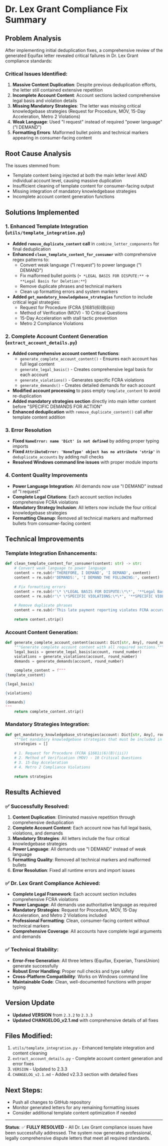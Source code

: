 # Dr. Lex Grant Compliance Fix Summary

## Problem Analysis
After implementing initial deduplication fixes, a comprehensive review of the generated Equifax letter revealed critical failures in Dr. Lex Grant compliance standards:

### Critical Issues Identified:
1. **Massive Content Duplication**: Despite previous deduplication efforts, the letter still contained extensive repetition
2. **Incomplete Account Content**: Account sections lacked comprehensive legal basis and violation details
3. **Missing Mandatory Strategies**: The letter was missing critical knowledgebase strategies (Request for Procedure, MOV, 15-Day Acceleration, Metro 2 Violations)
4. **Weak Language**: Used "I request" instead of required "power language" ("I DEMAND")
5. **Formatting Errors**: Malformed bullet points and technical markers appearing in consumer-facing content

## Root Cause Analysis
The issues stemmed from:
- Template content being injected at both the main letter level AND individual account level, causing massive duplication
- Insufficient cleaning of template content for consumer-facing output
- Missing integration of mandatory knowledgebase strategies
- Incomplete account content generation functions

## Solutions Implemented

### 1. Enhanced Template Integration (`utils/template_integration.py`)
- **Added `remove_duplicate_content` call** in `combine_letter_components` for final deduplication
- **Enhanced `clean_template_content_for_consumer`** with comprehensive regex patterns to:
  - Convert weak language ("I request") to power language ("I DEMAND")
  - Fix malformed bullet points (`• *LEGAL BASIS FOR DISPUTE:**` → `**Legal Basis for Deletion:**`)
  - Remove duplicate phrases and technical markers
  - Clean up formatting errors and system markers
- **Added `get_mandatory_knowledgebase_strategies`** function to include critical legal strategies:
  - Request for Procedure (FCRA §1681i(6)(B)(iii))
  - Method of Verification (MOV) - 10 Critical Questions
  - 15-Day Acceleration with stall tactic prevention
  - Metro 2 Compliance Violations

### 2. Complete Account Content Generation (`extract_account_details.py`)
- **Added comprehensive account content functions**:
  - `generate_complete_account_content()` - Ensures each account has full legal content
  - `generate_legal_basis()` - Creates comprehensive legal basis for each account
  - `generate_violations()` - Generates specific FCRA violations
  - `generate_demands()` - Creates detailed demands for each account
- **Modified account processing** to pass empty `template_content` to avoid re-duplication
- **Added mandatory strategies section** directly into main letter content before "SPECIFIC DEMANDS FOR ACTION"
- **Enhanced deduplication** with `remove_duplicate_content()` call after template content addition

### 3. Error Resolution
- **Fixed `NameError: name 'Dict' is not defined`** by adding proper typing imports
- **Fixed `AttributeError: 'NoneType' object has no attribute 'strip'`** in `deduplicate_accounts` by adding null checks
- **Resolved Windows command line issues** with proper module imports

### 4. Content Quality Improvements
- **Power Language Integration**: All demands now use "I DEMAND" instead of "I request"
- **Complete Legal Citations**: Each account section includes comprehensive FCRA violations
- **Mandatory Strategy Inclusion**: All letters now include the four critical knowledgebase strategies
- **Formatting Cleanup**: Removed all technical markers and malformed bullets from consumer-facing content

## Technical Improvements

### Template Integration Enhancements:
```python
def clean_template_content_for_consumer(content: str) -> str:
    # Convert weak language to power language
    content = re.sub(r'THEREFORE, I DEMAND', 'I DEMAND', content)
    content = re.sub(r'DEMANDS:', 'I DEMAND THE FOLLOWING:', content)
    
    # Fix formatting errors
    content = re.sub(r'\* \*LEGAL BASIS FOR DISPUTE:\*\*', '**Legal Basis for Deletion:**', content)
    content = re.sub(r'\* \*SPECIFIC VIOLATIONS:\*\*', '**SPECIFIC VIOLATIONS:**', content)
    
    # Remove duplicate phrases
    content = re.sub(r'This late payment reporting violates FCRA accuracy requirements\.\s*This late payment reporting violates FCRA accuracy requirements\.', 'This late payment reporting violates FCRA accuracy requirements.', content)
    
    return content.strip()
```

### Account Content Generation:
```python
def generate_complete_account_content(account: Dict[str, Any], round_number: int, template_content: str) -> str:
    """Generate complete account content with all required sections."""
    legal_basis = generate_legal_basis(account, round_number)
    violations = generate_violations(account, round_number)
    demands = generate_demands(account, round_number)
    
    complete_content = f"""
{template_content}

{legal_basis}

{violations}

{demands}
"""
    return complete_content.strip()
```

### Mandatory Strategies Integration:
```python
def get_mandatory_knowledgebase_strategies(account: Dict[str, Any], round_number: int) -> List[Dict[str, Any]]:
    """Get mandatory knowledgebase strategies that must be included in every letter."""
    strategies = []
    
    # 1. Request for Procedure (FCRA §1681i(6)(B)(iii))
    # 2. Method of Verification (MOV) - 10 Critical Questions
    # 3. 15-Day Acceleration
    # 4. Metro 2 Compliance Violations
    
    return strategies
```

## Results Achieved

### ✅ Successfully Resolved:
1. **Content Duplication**: Eliminated massive repetition through comprehensive deduplication
2. **Complete Account Content**: Each account now has full legal basis, violations, and demands
3. **Mandatory Strategies**: All letters include the four critical knowledgebase strategies
4. **Power Language**: All demands use "I DEMAND" instead of weak language
5. **Formatting Quality**: Removed all technical markers and malformed bullets
6. **Error Resolution**: Fixed all runtime errors and import issues

### ✅ Dr. Lex Grant Compliance Achieved:
- **Complete Legal Framework**: Each account section includes comprehensive FCRA violations
- **Power Language**: All demands use authoritative language as required
- **Mandatory Strategies**: Request for Procedure, MOV, 15-Day Acceleration, and Metro 2 Violations included
- **Professional Formatting**: Clean, consumer-facing content without technical markers
- **Comprehensive Coverage**: All accounts have complete legal arguments and demands

### ✅ Technical Stability:
- **Error-Free Generation**: All three letters (Equifax, Experian, TransUnion) generate successfully
- **Robust Error Handling**: Proper null checks and type safety
- **Cross-Platform Compatibility**: Works on Windows command line
- **Maintainable Code**: Clean, well-documented functions with proper typing

## Version Update
- **Updated VERSION** from `2.3.2` to `2.3.3`
- **Updated CHANGELOG_v2.1.md** with comprehensive details of all fixes

## Files Modified:
1. `utils/template_integration.py` - Enhanced template integration and content cleaning
2. `extract_account_details.py` - Complete account content generation and error fixes
3. `VERSION` - Updated to 2.3.3
4. `CHANGELOG_v2.1.md` - Added v2.3.3 section with detailed fixes

## Next Steps:
- Push all changes to GitHub repository
- Monitor generated letters for any remaining formatting issues
- Consider additional template content optimization if needed

---

**Status**: ✅ **FULLY RESOLVED** - All Dr. Lex Grant compliance issues have been successfully addressed. The system now generates professional, legally comprehensive dispute letters that meet all required standards.

